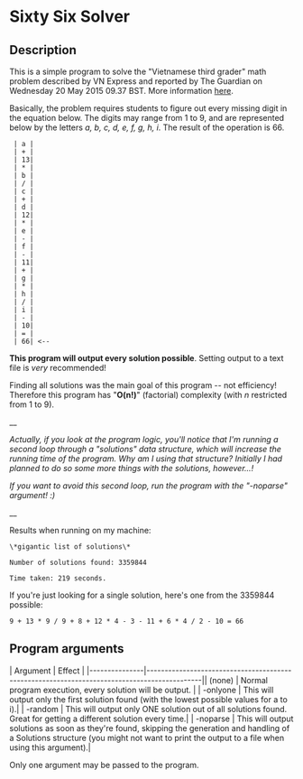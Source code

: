 # Sixty Six Solver
## Description
	
This is a simple program to solve the "Vietnamese third grader" math problem described by VN Express and reported by The Guardian on Wednesday 20 May 2015 09.37 BST.
More information [here](http://www.theguardian.com/science/alexs-adventures-in-numberland/2015/may/20/can-you-do-the-maths-puzzle-for-vietnamese-eight-year-olds-that-has-stumped-parents-and-teachers).

Basically, the problem requires students to figure out every missing digit in the equation below. The digits may range from 1 to 9, and are represented below by the letters *a, b, c, d, e, f, g, h, i*. The result of the operation is 66.

	 | a |
	 | + |
	 | 13|
	 | * |
	 | b |
	 | / |
	 | c |
	 | + |
	 | d |
	 | 12|
	 | * |
	 | e |
	 | - |
	 | f |
	 | - |
	 | 11|
	 | + |
	 | g |
	 | * |
	 | h |
	 | / |
	 | i |
	 | - |
	 | 10|
	 | = |
	 | 66| <--
	 
**This program will output every solution possible**. Setting output to a text file is *very* recommended!

Finding all solutions was the main goal of this program -- not efficiency!
Therefore this program has "**O(n!)**" (factorial) complexity (with *n* restricted from 1 to 9).

__

*Actually, if you look at the program logic, you'll notice that I'm running a second loop through a "solutions" data structure, which will increase the running time of the program. Why am I using that structure? Initially I had planned to do so some more things with the solutions, however...!*

*If you want to avoid this second loop, run the program with the "-noparse" argument! :)*

__



Results when running on my machine:

	\*gigantic list of solutions\*

	Number of solutions found: 3359844

	Time taken: 219 seconds.
	
If you're just looking for a single solution, here's one from the 3359844 possible:

	9 + 13 * 9 / 9 + 8 + 12 * 4 - 3 - 11 + 6 * 4 / 2 - 10 = 66


## Program arguments
	
| Argument      | Effect                                                                                      |
|---------------|---------------------------------------------------------------------------------------------|| (none)	    | Normal program execution, every solution will be output.									  |
| -onlyone      | This will output only the first solution found (with the lowest possible values for a to i).|
| -random       | This will output only ONE solution out of all solutions found. Great for getting a different solution every time.|
| -noparse      | This will output solutions as soon as they're found, skipping the generation and handling of a Solutions structure (you might not want to print the output to a file when using this argument).|

Only one argument may be passed to the program.
 
